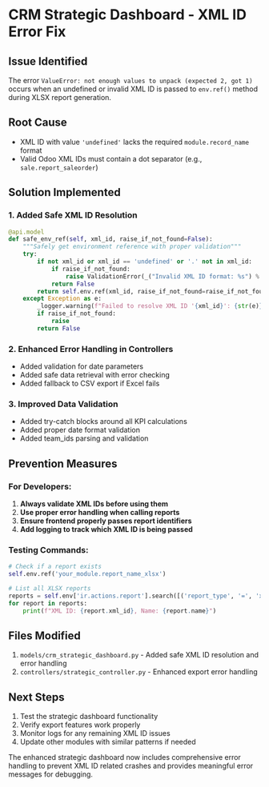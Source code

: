 # CRM Strategic Dashboard - XML ID Error Fix

## Issue Identified
The error `ValueError: not enough values to unpack (expected 2, got 1)` occurs when an undefined or invalid XML ID is passed to `env.ref()` method during XLSX report generation.

## Root Cause
- XML ID with value `'undefined'` lacks the required `module.record_name` format
- Valid Odoo XML IDs must contain a dot separator (e.g., `sale.report_saleorder`)

## Solution Implemented

### 1. Added Safe XML ID Resolution
```python
@api.model
def safe_env_ref(self, xml_id, raise_if_not_found=False):
    """Safely get environment reference with proper validation"""
    try:
        if not xml_id or xml_id == 'undefined' or '.' not in xml_id:
            if raise_if_not_found:
                raise ValidationError(_("Invalid XML ID format: %s") % xml_id)
            return False
        return self.env.ref(xml_id, raise_if_not_found=raise_if_not_found)
    except Exception as e:
        _logger.warning(f"Failed to resolve XML ID '{xml_id}': {str(e)}")
        if raise_if_not_found:
            raise
        return False
```

### 2. Enhanced Error Handling in Controllers
- Added validation for date parameters
- Added safe data retrieval with error checking
- Added fallback to CSV export if Excel fails

### 3. Improved Data Validation
- Added try-catch blocks around all KPI calculations
- Added proper date format validation
- Added team_ids parsing and validation

## Prevention Measures

### For Developers:
1. **Always validate XML IDs before using them**
2. **Use proper error handling when calling reports**
3. **Ensure frontend properly passes report identifiers**
4. **Add logging to track which XML ID is being passed**

### Testing Commands:
```python
# Check if a report exists
self.env.ref('your_module.report_name_xlsx')

# List all XLSX reports
reports = self.env['ir.actions.report'].search([('report_type', '=', 'xlsx')])
for report in reports:
    print(f"XML ID: {report.xml_id}, Name: {report.name}")
```

## Files Modified
1. `models/crm_strategic_dashboard.py` - Added safe XML ID resolution and error handling
2. `controllers/strategic_controller.py` - Enhanced export error handling

## Next Steps
1. Test the strategic dashboard functionality
2. Verify export features work properly
3. Monitor logs for any remaining XML ID issues
4. Update other modules with similar patterns if needed

The enhanced strategic dashboard now includes comprehensive error handling to prevent XML ID related crashes and provides meaningful error messages for debugging.
